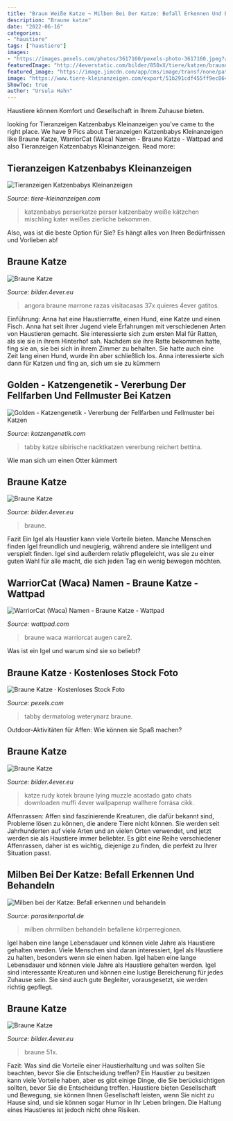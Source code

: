 ```yaml
---
title: "Braun Weiße Katze ~ Milben Bei Der Katze: Befall Erkennen Und Behandeln"
description: "Braune katze"
date: "2022-06-16"
categories:
- "haustiere"
tags: ["haustiere"]
images:
- "https://images.pexels.com/photos/3617160/pexels-photo-3617160.jpeg?auto=compress&amp;cs=tinysrgb&amp;h=650&amp;w=940"
featuredImage: "http://4everstatic.com/bilder/850xX/tiere/katzen/braune-katze-212540.jpg"
featured_image: "https://image.jimcdn.com/app/cms/image/transf/none/path/s6aef3926475033ed/image/ie5be7ecc7d34de78/version/1442612248/sibirische-katzen-foto-bettina-reichert-09-2015-black-golden-tabby-und-black-tabby.jpg"
image: "https://www.tiere-kleinanzeigen.com/export/51b291cdf455ff9ec86423ca770c8.jpg"
ShowToc: true
author: "Ursula Hahn"
---
```



Haustiere können Komfort und Gesellschaft in Ihrem Zuhause bieten.

	

		
looking for Tieranzeigen Katzenbabys Kleinanzeigen you've came to the right place. We have 9 Pics about Tieranzeigen Katzenbabys Kleinanzeigen like Braune Katze, WarriorCat (Waca) Namen - Braune Katze - Wattpad and also Tieranzeigen Katzenbabys Kleinanzeigen. Read more:
		
    
## Tieranzeigen Katzenbabys Kleinanzeigen

<img loading=lazy src="https://www.tiere-kleinanzeigen.com/export/51b291cdf455ff9ec86423ca770c8.jpg" onerror="this.onerror=null;this.src='https://tse4.mm.bing.net/th?id=OIP.N6alTKAriiUBGLvQBuEtwAHaFj&amp;pid=15.1';" alt="Tieranzeigen Katzenbabys Kleinanzeigen">

_Source: tiere-kleinanzeigen.com_

>katzenbabys perserkatze perser katzenbaby weiße kätzchen mischling kater weißes zierliche bekommen. 

	

Also, was ist die beste Option für Sie? Es hängt alles von Ihren Bedürfnissen und Vorlieben ab!

    
## Braune Katze

<img loading=lazy src="http://4everstatic.com/bilder/850xX/tiere/katzen/braune-katze-129670.jpg" onerror="this.onerror=null;this.src='https://tse4.mm.bing.net/th?id=OIP.nNbv_FFxWCqZFH8SmvhVVAAAAA&amp;pid=15.1';" alt="Braune Katze">

_Source: bilder.4ever.eu_

>angora braune marrone razas visitacasas 37x quieres 4ever gatitos. 

	

Einführung: Anna hat eine Haustierratte, einen Hund, eine Katze und einen Fisch. Anna hat seit ihrer Jugend viele Erfahrungen mit verschiedenen Arten von Haustieren gemacht. Sie interessierte sich zum ersten Mal für Ratten, als sie sie in ihrem Hinterhof sah. Nachdem sie ihre Ratte bekommen hatte, fing sie an, sie bei sich in ihrem Zimmer zu behalten. Sie hatte auch eine Zeit lang einen Hund, wurde ihn aber schließlich los. Anna interessierte sich dann für Katzen und fing an, sich um sie zu kümmern

    
## Golden - Katzengenetik - Vererbung Der Fellfarben Und Fellmuster Bei Katzen

<img loading=lazy src="https://image.jimcdn.com/app/cms/image/transf/none/path/s6aef3926475033ed/image/ie5be7ecc7d34de78/version/1442612248/sibirische-katzen-foto-bettina-reichert-09-2015-black-golden-tabby-und-black-tabby.jpg" onerror="this.onerror=null;this.src='https://tse4.mm.bing.net/th?id=OIP.6UctAr7JUGEg2gyIeK6gVAHaEj&amp;pid=15.1';" alt="Golden - Katzengenetik - Vererbung der Fellfarben und Fellmuster bei Katzen">

_Source: katzengenetik.com_

>tabby katze sibirische nacktkatzen vererbung reichert bettina. 

	

Wie man sich um einen Otter kümmert

    
## Braune Katze

<img loading=lazy src="http://4everstatic.com/bilder/850xX/tiere/katzen/braune-katze-212540.jpg" onerror="this.onerror=null;this.src='https://tse1.mm.bing.net/th?id=OIP.Eo-IkvcC4fqgknyBu-N5GwHaFj&amp;pid=15.1';" alt="Braune Katze">

_Source: bilder.4ever.eu_

>braune. 

	

Fazit
Ein Igel als Haustier kann viele Vorteile bieten. Manche Menschen finden Igel freundlich und neugierig, während andere sie intelligent und verspielt finden. Igel sind außerdem relativ pflegeleicht, was sie zu einer guten Wahl für alle macht, die sich jeden Tag ein wenig bewegen möchten.

    
## WarriorCat (Waca) Namen - Braune Katze - Wattpad

<img loading=lazy src="https://d.wattpad.com/story_parts/160870262/images/13fd134cea93b2ca.jpg" onerror="this.onerror=null;this.src='https://tse3.mm.bing.net/th?id=OIP._HH3xl_SxiLtkO_NiDTg_wHaFk&amp;pid=15.1';" alt="WarriorCat (Waca) Namen - Braune Katze - Wattpad">

_Source: wattpad.com_

>braune waca warriorcat augen care2. 

	

Was ist ein Igel und warum sind sie so beliebt?

    
## Braune Katze · Kostenloses Stock Foto

<img loading=lazy src="https://images.pexels.com/photos/3617160/pexels-photo-3617160.jpeg?auto=compress&amp;cs=tinysrgb&amp;h=650&amp;w=940" onerror="this.onerror=null;this.src='https://tse2.mm.bing.net/th?id=OIP.TEBZcyv3A5dR4bhuxwzLMgHaE8&amp;pid=15.1';" alt="Braune Katze · Kostenloses Stock Foto">

_Source: pexels.com_

>tabby dermatolog weterynarz braune. 

	

Outdoor-Aktivitäten für Affen: Wie können sie Spaß machen?

    
## Braune Katze

<img loading=lazy src="http://bilder.4ever.eu/data/download/tiere/katzen/braune-katze,-rast-207810.jpg" onerror="this.onerror=null;this.src='https://tse2.mm.bing.net/th?id=OIP.ytAqn1m8pCiikf7zUlYENgHaEo&amp;pid=15.1';" alt="Braune Katze">

_Source: bilder.4ever.eu_

>katze rudy kotek braune lying muzzle acostado gato chats downloaden muffi 4ever wallpaperup wallhere forrása cikk. 

	

Affenrassen:
Affen sind faszinierende Kreaturen, die dafür bekannt sind, Probleme lösen zu können, die andere Tiere nicht können. Sie werden seit Jahrhunderten auf viele Arten und an vielen Orten verwendet, und jetzt werden sie als Haustiere immer beliebter. Es gibt eine Reihe verschiedener Affenrassen, daher ist es wichtig, diejenige zu finden, die perfekt zu Ihrer Situation passt.

    
## Milben Bei Der Katze: Befall Erkennen Und Behandeln

<img loading=lazy src="https://parasitenportal.de/wp-content/uploads/2020/06/Nahaufnahme-Ohrmilben-Katze.jpg" onerror="this.onerror=null;this.src='https://tse2.mm.bing.net/th?id=OIP.bQ9bLILXq2LJxexhvqE7agHaHa&amp;pid=15.1';" alt="Milben bei der Katze: Befall erkennen und behandeln">

_Source: parasitenportal.de_

>milben ohrmilben behandeln befallene körperregionen. 

	

Igel haben eine lange Lebensdauer und können viele Jahre als Haustiere gehalten werden.
Viele Menschen sind daran interessiert, Igel als Haustiere zu halten, besonders wenn sie einen haben. Igel haben eine lange Lebensdauer und können viele Jahre als Haustiere gehalten werden. Igel sind interessante Kreaturen und können eine lustige Bereicherung für jedes Zuhause sein. Sie sind auch gute Begleiter, vorausgesetzt, sie werden richtig gepflegt.

    
## Braune Katze

<img loading=lazy src="http://bilder.4ever.eu/data/download/tiere/katzen/braune-katze,-schnee-200776.jpg?no-logo" onerror="this.onerror=null;this.src='https://tse1.mm.bing.net/th?id=OIP.wI0onn3lXH1LcWUATRVNAgHaEo&amp;pid=15.1';" alt="Braune Katze">

_Source: bilder.4ever.eu_

>braune 51x. 

	

Fazit: Was sind die Vorteile einer Haustierhaltung und was sollten Sie beachten, bevor Sie die Entscheidung treffen?
Ein Haustier zu besitzen kann viele Vorteile haben, aber es gibt einige Dinge, die Sie berücksichtigen sollten, bevor Sie die Entscheidung treffen. Haustiere bieten Gesellschaft und Bewegung, sie können Ihnen Gesellschaft leisten, wenn Sie nicht zu Hause sind, und sie können sogar Humor in Ihr Leben bringen. Die Haltung eines Haustieres ist jedoch nicht ohne Risiken.

